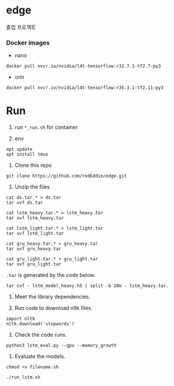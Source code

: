 # edge
졸업 프로젝트


### Docker images
* nano

`docker pull nvcr.io/nvidia/l4t-tensorflow:r32.7.1-tf2.7-py3`

* orin

`docker pull nvcr.io/nvidia/l4t-tensorflow:r35.3.1-tf2.11-py3`


# Run

1. run `*_run.sh` for container

2. env
```
apt update
apt install tmux
```

1. Clone this repo
```
git clone https://github.com/redEddie/edge.git
```

1. Unzip the files
```
cat ds.tar.* > ds.tar
tar xvf ds.tar
```
```
cat lstm_heavy.tar.* > lstm_heavy.tar
tar xvf lstm_heavy.tar
```
```
cat lstm_light.tar.* > lstm_light.tar
tar xvf lstm_light.tar
```
```
cat gru_heavy.tar.* > gru_heavy.tar
tar xvf gru_heavy.tar
```
```
cat gru_light.tar.* > gru_light.tar
tar xvf gru_light.tar
```

`.tar` is generated by the code below.
```
tar cvf - lstm_model_heavy.h5 | split -b 20m - lstm_heavy.tar.
```

1. Meet the library dependencies.

1. Run code to download nltk files.
```
import nltk
nltk.download('stopwords')
```

1. Check the code runs.
```
python3 lstm_eval.py --gpu --memory_growth
```

1. Evaluate the models.
```
chmod +x filename.sh
```
```
./run_lstm.sh
```
